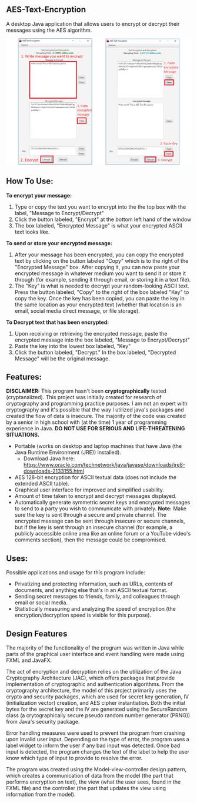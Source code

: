 ## AES-Text-Encryption
A desktop Java application that allows users to encrypt or decrypt their messages using the AES algorithm. 

<img src="/img/How To Encrypt-Decrypt.png" style="text-align:center"/>

## How To Use:
**To encrypt your message:**
  1. Type or copy the text you want to encrypt into the the top box with the label, "Message to Encrypt/Decrypt"
  2. Click the button labeled, "Encrypt" at the bottom left hand of the window
  3. The box labeled, "Encrypted Message" is what your encrypted ASCII text looks like. 
  
**To send or store your encrypted message:**
  1. After your message has been encrypted, you can copy the encrypted text by clicking on the button labeled "Copy" which is to the right of the "Encrypted Message" box. After copying it, you can now paste your encrypted message in whatever medium you want to send it or store it through (for example, sending it through email, or storing it in a text file).
  2. The "Key" is what is needed to decrypt your random-looking ASCII text. Press the button labeled, "Copy" to the right of the box labeled "Key" to copy the key. Once the key has been copied, you can paste the key in the same location as your encrypted text (whether that location is an email, social media direct message, or file storage).
  
**To Decrypt text that has been encrypted:**
  1. Upon receiving or retrieving the encrypted message, paste the encrypted message into the box labeled, "Message to Encrypt/Decrypt"
  2. Paste the key into the lowest box labeled, "Key"
  3. Click the button labeled, "Decrypt." In the box labeled, "Decrypted Message" will be the original message.
  
## Features:
**DISCLAIMER:** This program hasn't been __cryptographically__ tested (cryptanalized). This project was initially created for research of cryptography and programming practice purposes. I am not an expert with cryptography and it's possible that the way I utilized java's packages and created the flow of data is insecure. The majority of the code was created by a senior in high school with (at the time) 1 year of programming experience in Java. **DO NOT USE FOR SERIOUS AND LIFE-THREATENING SITUATIONS.**

- Portable (works on desktop and laptop machines that have Java (the Java Runtime Environment (JRE)) installed).
  - Download Java here: https://www.oracle.com/technetwork/java/javase/downloads/jre8-downloads-2133155.html
- AES 128-bit encryption for ASCII textual data (does not include the extended ASCII table). 
- Graphical user interface for improved and simplified usability. 
- Amount of time taken to encrypt and decrypt messages displayed.
- Automatically generate symmetric secret keys and encrypted messages to send to a party you wish to communicate with privately. 
  **Note:** Make sure the key is sent through a secure and private channel. The encrypted message can be sent through insecure or secure channels, but if the key is sent through an insecure channel (for example, a publicly accessible online area like an online forum or a YouTube video's comments section), then the message could be compromised. 


## Uses:      
Possible applications and usage for this program include:
- Privatizing and protecting information, such as URLs, contents of documents, and anything else that's in an ASCII textual format.
- Sending secret messages to friends, family, and colleagues through email or social media.
- Statistically measuring and analyzing the speed of encryption (the encryption/decryption speed is visible for this purpose).

## Design Features
The majority of the functionality of the program was written in Java while parts of the graphical user interface and event handling were made using FXML and JavaFX.

The act of encryption and decryption relies on the utilization of the Java Cryptography Architecture (JAC), which offers packages that provide implementation of cryptographic and authentication algorithms. From the cryptography architecture, the model of this project primarily uses the crypto and security packages, which are used for secret key generation, IV (initialization vector) creation, and AES cipher instantiation. Both the initial bytes for the secret key and the IV are generated using the SecureRandom class (a crytographically secure pseudo random number generator (PRNG)) from Java's security package.

Error handling measures were used to prevent the program from crashing upon invalid user input. Depending on the type of error, the program uses a label widget to inform the user if any bad input was detected. Once bad input is detected, the program changes the text of the label to help the user know which type of input to provide to resolve the error.

The program was created using the Model-view-controller design pattern, which creates a communication of data from the model (the part that performs encryption on text), the view (what the user sees, found in the FXML file) and the controller (the part that updates the view using information from the model). 
